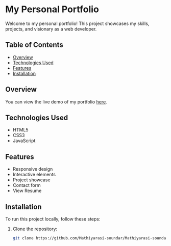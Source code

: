 # My Personal Portfolio

Welcome to my personal portfolio! This project showcases my skills, projects, and visionary as a web developer.

## Table of Contents

- [Overview](#overview)
- [Technologies Used](#technologies-used)
- [Features](#features)
- [Installation](#installation)

## Overview

You can view the live demo of my portfolio [here](https://mathiyarasi-soundar.github.io/).

## Technologies Used

- HTML5
- CSS3
- JavaScript

## Features

- Responsive design
- Interactive elements
- Project showcase
- Contact form
- View Resume

## Installation

To run this project locally, follow these steps:

1. Clone the repository:
   ```bash
   git clone https://github.com/Mathiyarasi-soundar/Mathiyarasi-soundar.github.io.git
